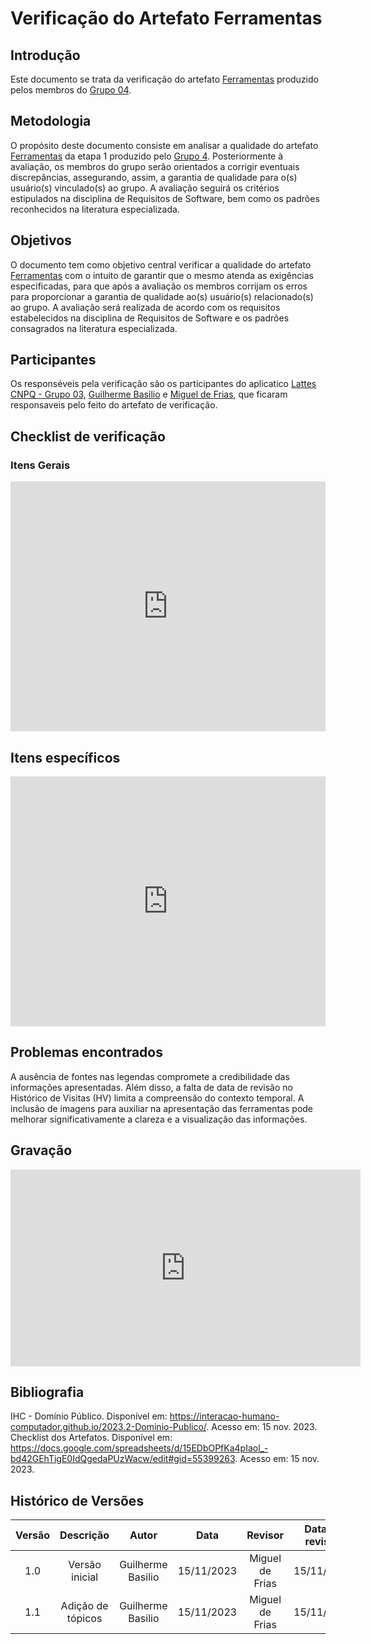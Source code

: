 # **Verificação do Artefato Ferramentas**


## **Introdução**

Este documento se trata da verificação do artefato [Ferramentas](https://interacao-humano-computador.github.io/2023.2-Dominio-Publico/planejamento/ferramentas/) produzido pelos membros do [Grupo 04](https://interacao-humano-computador.github.io/2023.2-Dominio-Publico/).


## **Metodologia**

O propósito deste documento consiste em analisar a qualidade do artefato [Ferramentas](https://interacao-humano-computador.github.io/2023.2-Dominio-Publico/planejamento/ferramentas/) da etapa 1 produzido pelo [Grupo 4](https://interacao-humano-computador.github.io/2023.2-Dominio-Publico/). Posteriormente à avaliação, os membros do grupo serão orientados a corrigir eventuais discrepâncias, assegurando, assim, a garantia de qualidade para o(s) usuário(s) vinculado(s) ao grupo. A avaliação seguirá os critérios estipulados na disciplina de Requisitos de Software, bem como os padrões reconhecidos na literatura especializada.

## **Objetivos**

O documento tem como objetivo central verificar a qualidade do artefato [Ferramentas](https://interacao-humano-computador.github.io/2023.2-Dominio-Publico/planejamento/ferramentas/) com o intuito de garantir que o mesmo atenda as exigências especificadas, para que após a avaliação os membros corrijam os erros para proporcionar a garantia de qualidade ao(s) usuário(s) relacionado(s) ao grupo. A avaliação será realizada de acordo com os requisitos estabelecidos na disciplina de Requisitos de Software e os padrões consagrados na literatura especializada.

## **Participantes**

Os responséveis pela verificação são os participantes do aplicatico [Lattes CNPQ - Grupo 03](https://interacao-humano-computador.github.io/2023.2-PlataformaLattes/), [Guilherme Basilio](https://github.com/GuilhermeBES) e [Miguel de Frias](https://github.com/migueldefrias), que ficaram responsaveis pelo feito do artefato de verificação. 

## **Checklist de verificação**

### **Itens Gerais**

<iframe src="https://docs.google.com/spreadsheets/d/e/2PACX-1vSatq52abaLzgCxOUKTbG2WFqkWTy2mrAxffel9U5ETKrtKvcx7WyRejvPWdkMVOoD7WOXi4ww0LCUw/pubhtml?gid=233277087&amp;single=true&amp;widget=true&amp;headers=false"width="100%" height="400" frameborder="0" scrolling="yes"></iframe>


## **Itens específicos**

<iframe src="https://docs.google.com/spreadsheets/d/e/2PACX-1vSatq52abaLzgCxOUKTbG2WFqkWTy2mrAxffel9U5ETKrtKvcx7WyRejvPWdkMVOoD7WOXi4ww0LCUw/pubhtml?gid=1222711035&amp;single=true&amp;widget=true&amp;headers=false"width="100%" height="400" frameborder="0" scrolling="yes"></iframe>


## **Problemas encontrados**

A ausência de fontes nas legendas compromete a credibilidade das informações apresentadas. Além disso, a falta de data de revisão no Histórico de Visitas (HV) limita a compreensão do contexto temporal. A inclusão de imagens para auxiliar na apresentação das ferramentas pode melhorar significativamente a clareza e a visualização das informações.

## **Gravação**

<iframe width="560" height="315" src="https://www.youtube.com/embed/D-t6JVeIKj8" title="YouTube video player" frameborder="0" allow="accelerometer; autoplay; clipboard-write; encrypted-media; gyroscope; picture-in-picture; web-share" allowfullscreen></iframe>

## **Bibliografia**

IHC - Domínio Público. Disponível em: <https://interacao-humano-computador.github.io/2023.2-Dominio-Publico/>. Acesso em: 15 nov. 2023.
Checklist dos Artefatos. Disponível em: <https://docs.google.com/spreadsheets/d/15EDbOPfKa4pIaol_-bd42GEhTigE0IdQgedaPUzWacw/edit#gid=55399263>. Acesso em: 15 nov. 2023.

## **Histórico de Versões**

| Versão |          Descrição              |     Autor      |      Data      |   Revisor     |    Data de revisão    |  
|:------:|:-------------------------------:|:--------------:|:--------------:|:-------------:|:---------------------:|
|  1.0   | Versão inicial |  Guilherme Basilio   |   15/11/2023   |  Miguel de Frias  |      15/11/2023     |
|  1.1   | Adição de tópicos |  Guilherme Basilio   |   15/11/2023   |  Miguel de Frias  |      15/11/2023     |